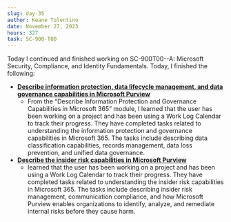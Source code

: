 ```yaml
---
slug: day-35
author: Keane Tolentino
date: November 27, 2023
hours: 327
task: SC-900-T00
---
```


Today I continued and finished working on SC-900T00--A: Microsoft Security, Compliance, and Identity Fundamentals. Today, I finished the following:

- **[Describe information protection, data lifecycle management, and data governance capabilities in Microsoft Purview](https://learn.microsoft.com/en-us/training/modules/describe-information-protection-governance-capabilities-microsoft-365/)**
  - From the “Describe Information Protection and Governance Capabilities in Microsoft 365” module, I learned that the user has been working on a project and has been using a Work Log Calendar to track their progress. They have completed tasks related to understanding the information protection and governance capabilities in Microsoft 365. The tasks include describing data classification capabilities, records management, data loss prevention, and unified data governance.
- **[Describe the insider risk capabilities in Microsoft Purview](https://learn.microsoft.com/en-us/training/modules/describe-insider-risk-capabilities-microsoft-365/)**
  - learned that the user has been working on a project and has been using a Work Log Calendar to track their progress. They have completed tasks related to understanding the insider risk capabilities in Microsoft 365. The tasks include describing insider risk management, communication compliance, and how Microsoft Purview enables organizations to identify, analyze, and remediate internal risks before they cause harm.
